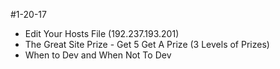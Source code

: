 #1-20-17 

- Edit Your Hosts File (192.237.193.201)
- The Great Site Prize - Get 5 Get A Prize (3 Levels of Prizes)
-  When to Dev and When Not To Dev
